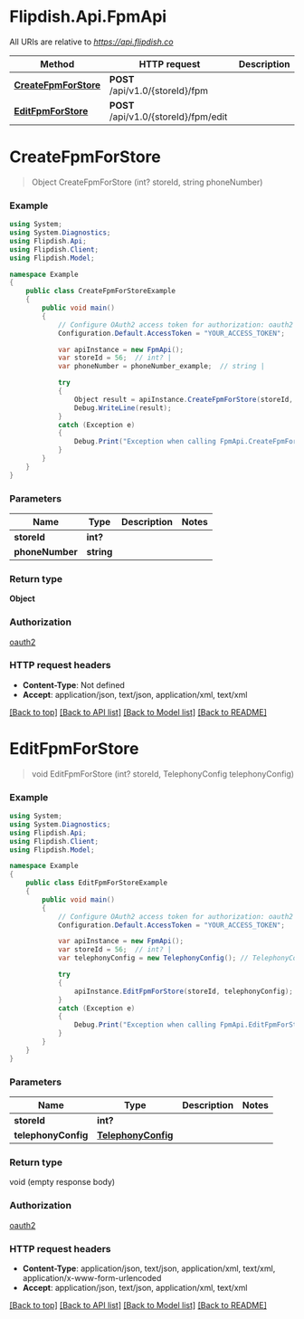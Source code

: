 # Flipdish.Api.FpmApi

All URIs are relative to *https://api.flipdish.co*

Method | HTTP request | Description
------------- | ------------- | -------------
[**CreateFpmForStore**](FpmApi.md#createfpmforstore) | **POST** /api/v1.0/{storeId}/fpm | 
[**EditFpmForStore**](FpmApi.md#editfpmforstore) | **POST** /api/v1.0/{storeId}/fpm/edit | 


<a name="createfpmforstore"></a>
# **CreateFpmForStore**
> Object CreateFpmForStore (int? storeId, string phoneNumber)



### Example
```csharp
using System;
using System.Diagnostics;
using Flipdish.Api;
using Flipdish.Client;
using Flipdish.Model;

namespace Example
{
    public class CreateFpmForStoreExample
    {
        public void main()
        {
            // Configure OAuth2 access token for authorization: oauth2
            Configuration.Default.AccessToken = "YOUR_ACCESS_TOKEN";

            var apiInstance = new FpmApi();
            var storeId = 56;  // int? | 
            var phoneNumber = phoneNumber_example;  // string | 

            try
            {
                Object result = apiInstance.CreateFpmForStore(storeId, phoneNumber);
                Debug.WriteLine(result);
            }
            catch (Exception e)
            {
                Debug.Print("Exception when calling FpmApi.CreateFpmForStore: " + e.Message );
            }
        }
    }
}
```

### Parameters

Name | Type | Description  | Notes
------------- | ------------- | ------------- | -------------
 **storeId** | **int?**|  | 
 **phoneNumber** | **string**|  | 

### Return type

**Object**

### Authorization

[oauth2](../README.md#oauth2)

### HTTP request headers

 - **Content-Type**: Not defined
 - **Accept**: application/json, text/json, application/xml, text/xml

[[Back to top]](#) [[Back to API list]](../README.md#documentation-for-api-endpoints) [[Back to Model list]](../README.md#documentation-for-models) [[Back to README]](../README.md)

<a name="editfpmforstore"></a>
# **EditFpmForStore**
> void EditFpmForStore (int? storeId, TelephonyConfig telephonyConfig)



### Example
```csharp
using System;
using System.Diagnostics;
using Flipdish.Api;
using Flipdish.Client;
using Flipdish.Model;

namespace Example
{
    public class EditFpmForStoreExample
    {
        public void main()
        {
            // Configure OAuth2 access token for authorization: oauth2
            Configuration.Default.AccessToken = "YOUR_ACCESS_TOKEN";

            var apiInstance = new FpmApi();
            var storeId = 56;  // int? | 
            var telephonyConfig = new TelephonyConfig(); // TelephonyConfig | 

            try
            {
                apiInstance.EditFpmForStore(storeId, telephonyConfig);
            }
            catch (Exception e)
            {
                Debug.Print("Exception when calling FpmApi.EditFpmForStore: " + e.Message );
            }
        }
    }
}
```

### Parameters

Name | Type | Description  | Notes
------------- | ------------- | ------------- | -------------
 **storeId** | **int?**|  | 
 **telephonyConfig** | [**TelephonyConfig**](TelephonyConfig.md)|  | 

### Return type

void (empty response body)

### Authorization

[oauth2](../README.md#oauth2)

### HTTP request headers

 - **Content-Type**: application/json, text/json, application/xml, text/xml, application/x-www-form-urlencoded
 - **Accept**: application/json, text/json, application/xml, text/xml

[[Back to top]](#) [[Back to API list]](../README.md#documentation-for-api-endpoints) [[Back to Model list]](../README.md#documentation-for-models) [[Back to README]](../README.md)


